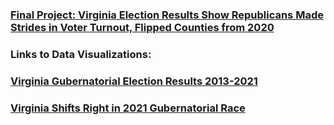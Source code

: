 ### [Final Project: Virginia Election Results Show Republicans Made Strides in Voter Turnout, Flipped Counties from 2020](https://github.com/cristobella/datavisualization-fall2021/blob/ddb965cde2423d20cf51d6feed21de9a4f29d622/Final%20Project.md)

### Links to Data Visualizations:
### [Virginia Gubernatorial Election Results 2013-2021](https://datawrapper.dwcdn.net/iC7N8/1/)
### [Virginia Shifts Right in 2021 Gubernatorial Race](https://public.tableau.com/app/profile/cristobella.durrette/viz/VAShiftTowardRepublican/Dashboard2)
